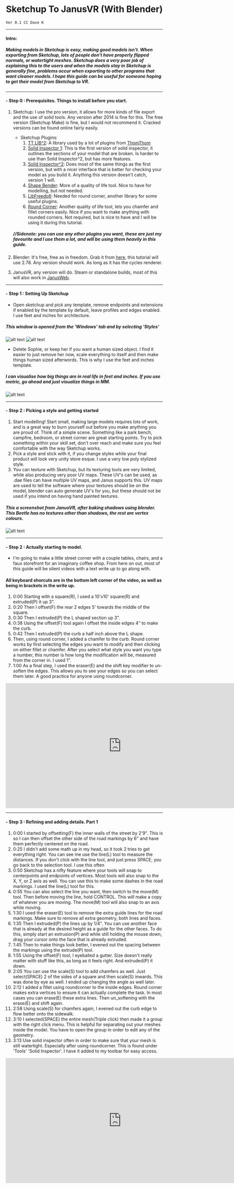 # <center > **Sketchup To JanusVR (With Blender)** </center> 
 	Ver 0.1 CC Dave K
 
---
#### Intro: 
#####  Making models in Sketchup is easy, making good models isn't. When exporting from Sketchup, lots of people don't have properly flipped normals, or watertight meshes. Sketchup does a very poor job of explaining this to the users and when the models stay in Sketchup is generally fine, problems occur when exporting to other programs that want cleaner models. I hope this guide can be useful for someone hoping to get their model from Sketchup to VR.

---

#### -  Step 0 : Prerequisites. Things to install before you start.

1. Sketchup: I use the pro version, it allows for more kinds of file export and the use of solid tools. Any version after 2014 is fine for this. The free version (Sketchup Make) is fine, but I would not recommend it. Cracked versions can be found online fairly easily.
   
   - Sketchup Plugins:
       1. [TT LIB^2](https://extensions.sketchup.com/content/tt_lib%C2%B2): A library used by a lot of plugins from [ThomThom](https://extensions.sketchup.com/user/261)
       1. [Solid Inspector 1](https://extensions.sketchup.com/en/content/solid-inspector): This is the first version of solid inspector, it outlines the sections of your model that are broken. Is harder to use than Solid Inspector^2, but has more features.
       1. [Solid Inspector^2](https://extensions.sketchup.com/en/content/solid-inspector%C2%B2): Does most of the same things as the first version, but with a nicer interface that is better for checking your model as you build it. Anything this version doesn't catch, version 1 will.
       1. [Shape Bender](https://extensions.sketchup.com/en/content/clf-shape-bender): More of a quality of life tool. Nice to have for modelling, but not needed.
       1. [ LibFreedo6](https://extensions.sketchup.com/en/content/libfredo6-0): Needed for round corner, another library for some useful plugins.
       1.  [Round Corner](https://extensions.sketchup.com/en/content/roundcorner): Another quality of life tool, lets you chamfer and fillet corners easily. Nice if you want to make anything with rounded corners. Not required, but is nice to have and I will be using it during this tutorial.
			
	#####	//Sidenote: you can use any other plugins you want, these are just my favourite and I use them a lot, and will be using them heavily in this guide.

1. Blender: It's free, free as in freedom. Grab it from [here](https://www.blender.org/), this tutorial will use 2.78. Any version should work. As long as it has the cycles renderer.
1. JanusVR, any version will do. Steam or standalone builds, most of this will also work in [JanusWeb](https://web.janusvr.com/).

---

#### -  Step 1 : Setting Up Sketchup  


- Open sketchup and pick any template, remove endpoints and extensions if enabled by the template by default, leave profiles and edges enabled. I use feet and inches for architecture.  
 
##### This window is opened from the 'Windows' tab and by selecting 'Styles'

![alt text](https://raw.githubusercontent.com/Dino0986/Dino-VR/gh-pages/Sketchup-Janus/styles.png "Styles") ![alt text](https://raw.githubusercontent.com/Dino0986/Dino-VR/gh-pages/Sketchup-Janus/styles2.png "Styles Without Endpoints and Extension")


- Delete Sophie, or keep her if you want a human sized object. I find it easier to just remove her now, scale everything to itself and then make things human sized afterwords. This is why I use the feet and inches template. 

##### I can visualise how big things are in real life in feet and inches. If you use metric, go ahead and just visualize things in MM.

 ![alt text](https://raw.githubusercontent.com/Dino0986/Dino-VR/gh-pages/Sketchup-Janus/sophie.png "Styles")

---

#### -  Step 2 : Picking a style and getting started
1. Start modelling! Start small, making large models requires lots of work, and is a great way to burn yourself out before you make anything you are proud of. Think of a simple scene. Something like a park bench, campfire, bedroom, or street corner are great starting points. Try to pick something within your skill set, don't over reach and make sure you feel comfortable with the way Sketchup works.
1. Pick a style and stick with it, if you change styles while your final product will look very unity store esque. I use a very low poly stylized style. 
2. You can texture with Sketchup, but its texturing tools are very limited, while also producing very poor UV maps. These UV's can be used, as .dae files can have multiple UV maps, and Janus supports this. UV maps are used to tell the software where your textures should be on the model, blender can auto generate UV's for you, but these should not be used if you intend on having hand painted textures.

##### This a screenshot from JanusVR, after baking shadows using blender. This Beetle has no textures other than shadows, the rest are vertex colours.
	
![alt text](https://raw.githubusercontent.com/Dino0986/Dino-VR/gh-pages/Sketchup-Janus/beetle.png "Beetle")

---

#### -  Step 2 : Actually starting to model.

- I'm going to make a little street corner with a couple tables, chairs, and a faux storefront for an imaginary coffee shop. From here on out, most of this guide will be silent videos with a text write up to go along with.

#### All keyboard shorcuts are in the bottom left corner of the video, as well as being in brackets in the write up. 
1. 0:00 Starting with a square(R), I used a 10'x10' square(R) and extruded(P) it up 3".
2. 0:20 Then I offset(F) the rear 2 edges 5' towards the middle of the square.
3. 0:30 Then I extruded(P) the L shaped section up 3".
4. 0:38 Using the offset(F) tool again I offset the inside edges 4" to make the curb.
5. 0:42 Then I extruded(P) the curb a half inch above the L shape.
6. Then, using round corner, I added a chamfer to the curb. Round corner works by first selecting the edges you want to modify and then clicking on either fillet or chamfer. After you select what style you want you type a number, this number is how long the modification will be, measured from the corner in. I used 1".
7. 1:00 As a final step, I used the eraser(E) and the shift key modifier to un-soften the edges. This allows you to see your edges so you can select them later. A good practice for anyone using roundcorner.

<iframe width="740" height="400" src="https://www.youtube.com/embed/DJFW-Lft-cQ" frameborder="0" gesture="media" allow="encrypted-media" allowfullscreen></iframe>

---

#### -  Step 3 : Refining and adding details. Part 1

1. 0:00 I started by offsetting(F) the inner walls of the street by 2'9". This is so I can then offset the other side of the road markings by 6" and have them perfectly centered on the road.
2. 0:25 I didn't add some math up in my head, so it took 2 tries to get everything right. You can see me use the line(L) tool to measure the distances. If you don't click with the line tool, and just press SPACE, you go back to the selection tool. I use this often
3. 0:50 Sketchup has a nifty feature where your tools will snap to centerpoints and endpoints of vertices. Most tools will also snap to the X, Y, or Z axis as well. You can use this to make some dashes in the road markings. I used the line(L) tool for this.
4. 0:55 You can also select the line you want, then switch to the move(M) tool. Then before moving the line, hold CONTROL. This will make a copy of whatever you are moving. The move(M) tool will also snap to an axis while moving.
5. 1:30 I used the eraser(E) tool to remove the extra guide lines for the road markings. Make sure to remove all extra geometry, both lines and faces.
6. 1:35 Then I extruded(P) the lines up by 1/4". You can use another face that is already at the desired height as a guide for the other faces. To do this, simply start an extrusion(P) and while still holding the mouse down, drag your cursor onto the face that is already extruded.
7. 1:45 Then to make things look better, I evened out the spacing between the markings using the extrude(P) tool.
8. 1:55 Using the offset(F) tool, I eyeballed a gutter. Size doesn't really matter with stuff like this, as long as it feels right. And extruded(P) it down.
9. 2:05 You can use the scale(S) tool to add chamfers as well. Just select(SPACE) 2 of the sides of a square and then scale(S) inwards. This was done by eye as well. I ended up changing the angle as well later.
10. 2:12 I added a fillet using roundcorner to the inside edges. Round corner makes extra vertices to ensure it can actually complete the task. In most cases you can erase(E) these extra lines. Then un_softening with the erase(E) and shift again.
11. 2:58 Using scale(S) for chamfers again, I evened out the curb edge to flow better onto the sidewalk.
12. 3:10 I selected(SPACE) the entire mesh(Triple click) then made it a group with the right click menu. This is helpful for separating out your meshes inside the model. You have to open the group in order to edit any of the geometry.
13. 3:13 Use solid inspector often in order to make sure that your mesh is still watertight. Especially after using roundcorner. This is found under 'Tools' 'Solid Inspector'. I have it added to my toolbar for easy access.

<iframe width="740" height="400" src="https://www.youtube.com/embed/HdcDatVINgo" frameborder="0" gesture="media" allow="encrypted-media" allowfullscreen></iframe>
